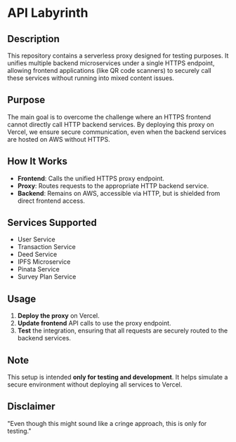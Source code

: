 # API Labyrinth

## Description

This repository contains a serverless proxy designed for testing purposes. It unifies multiple backend microservices under a single HTTPS endpoint, allowing frontend applications (like QR code scanners) to securely call these services without running into mixed content issues.

## Purpose

The main goal is to overcome the challenge where an HTTPS frontend cannot directly call HTTP backend services. By deploying this proxy on Vercel, we ensure secure communication, even when the backend services are hosted on AWS without HTTPS.

## How It Works

- **Frontend**: Calls the unified HTTPS proxy endpoint.
- **Proxy**: Routes requests to the appropriate HTTP backend service.
- **Backend**: Remains on AWS, accessible via HTTP, but is shielded from direct frontend access.

## Services Supported

- User Service
- Transaction Service
- Deed Service
- IPFS Microservice
- Pinata Service
- Survey Plan Service

## Usage

1. **Deploy the proxy** on Vercel.
2. **Update frontend** API calls to use the proxy endpoint.
3. **Test** the integration, ensuring that all requests are securely routed to the backend services.

## Note

This setup is intended **only for testing and development**. It helps simulate a secure environment without deploying all services to Vercel.

## Disclaimer

"Even though this might sound like a cringe approach, this is only for testing."
